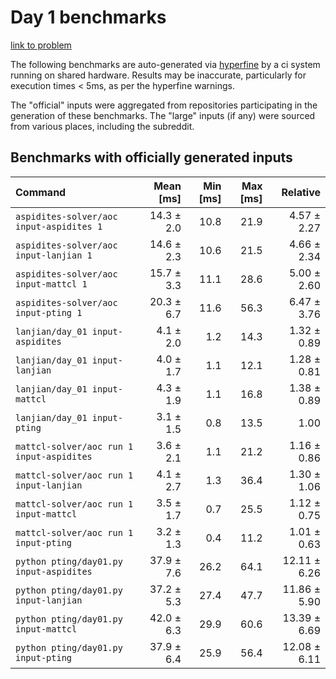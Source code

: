 # Day 1 benchmarks

[link to problem](http://adventofcode.com/2022/day/1)

The following benchmarks are auto-generated via [hyperfine](https://github.com/sharkdp/hyperfine) by a ci system running on shared hardware. Results may be inaccurate, particularly for execution times < 5ms, as per the hyperfine warnings.

The "official" inputs were aggregated from repositories participating in the generation of these benchmarks. The "large" inputs (if any) were sourced from various places, including the subreddit.

## Benchmarks with officially generated inputs
| Command | Mean [ms] | Min [ms] | Max [ms] | Relative |
|:---|---:|---:|---:|---:|
| `aspidites-solver/aoc input-aspidites 1` | 14.3 ± 2.0 | 10.8 | 21.9 | 4.57 ± 2.27 |
| `aspidites-solver/aoc input-lanjian 1` | 14.6 ± 2.3 | 10.6 | 21.5 | 4.66 ± 2.34 |
| `aspidites-solver/aoc input-mattcl 1` | 15.7 ± 3.3 | 11.1 | 28.6 | 5.00 ± 2.60 |
| `aspidites-solver/aoc input-pting 1` | 20.3 ± 6.7 | 11.6 | 56.3 | 6.47 ± 3.76 |
| `lanjian/day_01 input-aspidites` | 4.1 ± 2.0 | 1.2 | 14.3 | 1.32 ± 0.89 |
| `lanjian/day_01 input-lanjian` | 4.0 ± 1.7 | 1.1 | 12.1 | 1.28 ± 0.81 |
| `lanjian/day_01 input-mattcl` | 4.3 ± 1.9 | 1.1 | 16.8 | 1.38 ± 0.89 |
| `lanjian/day_01 input-pting` | 3.1 ± 1.5 | 0.8 | 13.5 | 1.00 |
| `mattcl-solver/aoc run 1 input-aspidites` | 3.6 ± 2.1 | 1.1 | 21.2 | 1.16 ± 0.86 |
| `mattcl-solver/aoc run 1 input-lanjian` | 4.1 ± 2.7 | 1.3 | 36.4 | 1.30 ± 1.06 |
| `mattcl-solver/aoc run 1 input-mattcl` | 3.5 ± 1.7 | 0.7 | 25.5 | 1.12 ± 0.75 |
| `mattcl-solver/aoc run 1 input-pting` | 3.2 ± 1.3 | 0.4 | 11.2 | 1.01 ± 0.63 |
| `python pting/day01.py input-aspidites` | 37.9 ± 7.6 | 26.2 | 64.1 | 12.11 ± 6.26 |
| `python pting/day01.py input-lanjian` | 37.2 ± 5.3 | 27.4 | 47.7 | 11.86 ± 5.90 |
| `python pting/day01.py input-mattcl` | 42.0 ± 6.3 | 29.9 | 60.6 | 13.39 ± 6.69 |
| `python pting/day01.py input-pting` | 37.9 ± 6.4 | 25.9 | 56.4 | 12.08 ± 6.11 |
